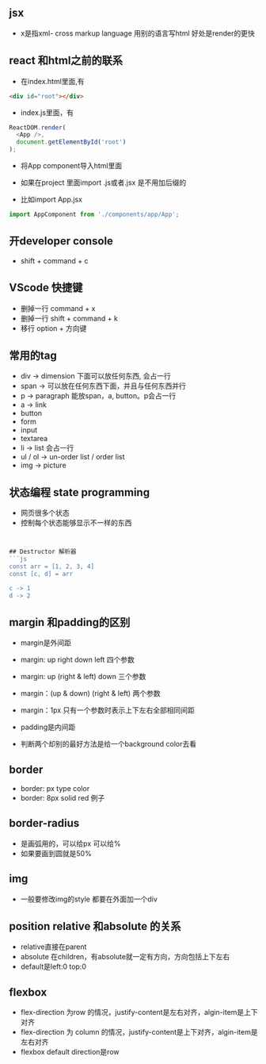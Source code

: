 ## jsx
- x是指xml- cross markup language 用别的语言写html 好处是render的更快

## react 和html之前的联系
- 在index.html里面,有
```html
<div id="root"></div>
```

- index.js里面，有
```js
ReactDOM.render(
  <App />,
  document.getElementById('root')
);
```

- 将App component导入html里面

- 如果在project 里面import .js或者.jsx 是不用加后缀的
- 比如import App.jsx
```js
import AppComponent from './components/app/App';
```


## 开developer console
- shift + command + c


## VScode 快捷键
- 删掉一行 command + x
- 删掉一行 shift + command + k
- 移行 option + 方向键

## 常用的tag
- div -> dimension 下面可以放任何东西, 会占一行
- span -> 可以放在任何东西下面，并且与任何东西并行
- p -> paragraph 能放span，a, button。p会占一行
- a -> link
- button
- form
- input
- textarea
- li -> list 会占一行
- ul / ol -> un-order list / order list
- img -> picture

## 状态编程 state programming
- 网页很多个状态
- 控制每个状态能够显示不一样的东西
```jsx


## Destructor 解析器
```js
const arr = [1, 2, 3, 4]
const [c, d] = arr

c -> 1
d -> 2
```

## margin 和padding的区别
- margin是外间距
- margin: up right down left 四个参数
- margin: up (right & left) down 三个参数
- margin：(up & down) (right & left) 两个参数
- margin：1px 只有一个参数时表示上下左右全部相同间距

- padding是内间距
- 判断两个却别的最好方法是给一个background color去看

## border
- border: px type color
- border: 8px solid red 例子

## border-radius
- 是画弧用的，可以给px 可以给%
- 如果要画到圆就是50%

## img
- 一般要修改img的style 都要在外面加一个div

## position relative 和absolute 的关系
- relative直接在parent
- absolute 在children，有absolute就一定有方向，方向包括上下左右
- default是left:0 top:0

## flexbox
- flex-direction 为row 的情况，justify-content是左右对齐，algin-item是上下对齐
- flex-direction 为 column 的情况，justify-content是上下对齐，algin-item是左右对齐
- flexbox default direction是row
